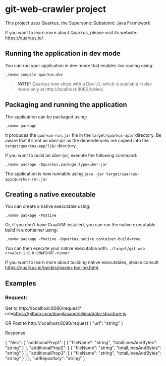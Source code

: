 # git-web-crawler project

This project uses Quarkus, the Supersonic Subatomic Java Framework.

If you want to learn more about Quarkus, please visit its website: https://quarkus.io/ .

## Running the application in dev mode

You can run your application in dev mode that enables live coding using:
```shell script
./mvnw compile quarkus:dev
```

> **_NOTE:_**  Quarkus now ships with a Dev UI, which is available in dev mode only at http://localhost:8080/q/dev/.

## Packaging and running the application

The application can be packaged using:
```shell script
./mvnw package
```
It produces the `quarkus-run.jar` file in the `target/quarkus-app/` directory.
Be aware that it’s not an _über-jar_ as the dependencies are copied into the `target/quarkus-app/lib/` directory.

If you want to build an _über-jar_, execute the following command:
```shell script
./mvnw package -Dquarkus.package.type=uber-jar
```

The application is now runnable using `java -jar target/quarkus-app/quarkus-run.jar`.

## Creating a native executable

You can create a native executable using: 
```shell script
./mvnw package -Pnative
```

Or, if you don't have GraalVM installed, you can run the native executable build in a container using: 
```shell script
./mvnw package -Pnative -Dquarkus.native.container-build=true
```

You can then execute your native executable with: `./target/git-web-crawler-1.0.0-SNAPSHOT-runner`

If you want to learn more about building native executables, please consult https://quarkus.io/guides/maven-tooling.html.


## Examples

### Request:
  Get to http://localhost:8080/request?url=https://github.com/douglasandreilima/data-structure-js
  
  OR Post to http://localhost:8080/request
  {
    "url": "string"
  }
  
  Response:
  
  {
  "files": {
    "additionalProp1": [
      {
        "fileName": "string",
        "totalLinesAndBytes": "string"
      }
    ],
    "additionalProp2": [
      {
        "fileName": "string",
        "totalLinesAndBytes": "string"
      }
    ],
    "additionalProp3": [
      {
        "fileName": "string",
        "totalLinesAndBytes": "string"
      }
    ]
  },
  "urlRepository": "string"
}




